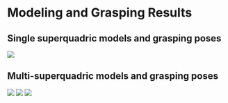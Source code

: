 # Modeling and Grasping Results


## Single superquadric models and grasping poses

<img src="https://github.com/robotology/superquadric-lib/blob/master/misc/all-results-single-superq.png">

## Multi-superquadric models and grasping poses

<img src="https://github.com/robotology/superquadric-lib/blob/master/misc/shapenet-results.png">




<img src="https://github.com/robotology/superquadric-lib/blob/master/misc/results-grasp-multi-1.png">

<img src="https://github.com/robotology/superquadric-lib/blob/master/misc/results-grasp-multi-2.png">

